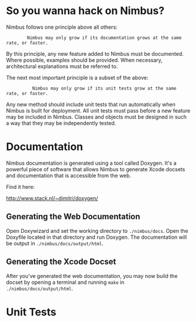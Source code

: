 
So you wanna hack on Nimbus?
============================

Nimbus follows one principle above all others:

            Nimbus may only grow if its documentation grows at the same rate, or faster.

By this principle, any new feature added to Nimbus must be documented. Where possible, examples
should be provided. When necessary, architectural explanations must be referred to.

The next most important principle is a subset of the above:

              Nimbus may only grow if its unit tests grow at the same rate, or faster.

Any new method should include unit tests that run automatically when Nimbus is built for
deployment. All unit tests must pass before a new feature may be included in Nimbus. Classes
and objects must be designed in such a way that they may be independently tested.


Documentation
=============

Nimbus documentation is generated using a tool called Doxygen. It's a powerful piece of software
that allows Nimbus to generate Xcode docsets and documentation that is accessible from the web.

Find it here:

http://www.stack.nl/~dimitri/doxygen/

Generating the  Web Documentation
---------------------------------

Open Doxywizard and set the working directory to `./nimbus/docs`. Open the Doxyfile located in
that directory and run Doxygen. The documentation will be output in `./nimbus/docs/output/html`.

Generating the Xcode Docset
---------------------------

After you've generated the web documentation, you may now build the docset by opening a terminal
and running `make` in `./nimbus/docs/output/html`.


Unit Tests
==========


